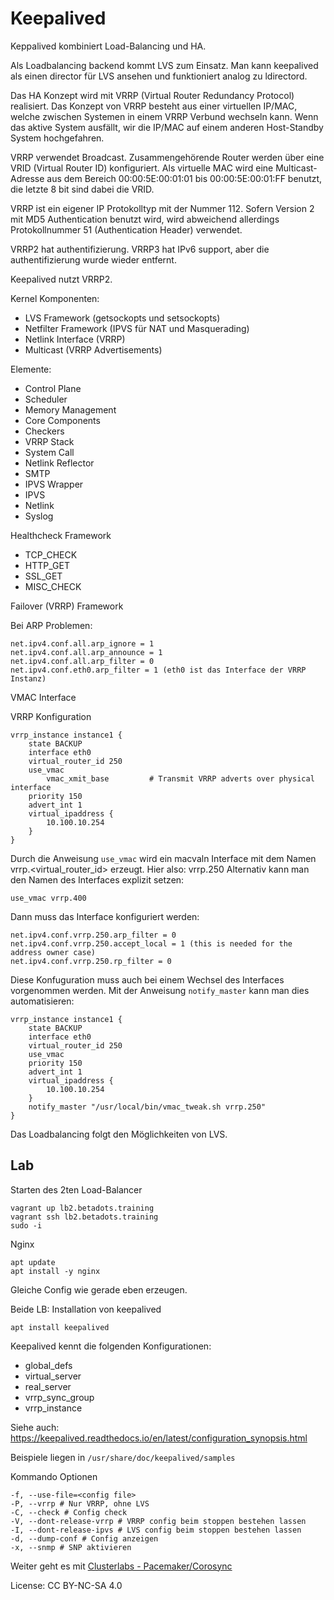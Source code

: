 # Keepalived

Keppalived kombiniert Load-Balancing und HA.

Als Loadbalancing backend kommt LVS zum Einsatz. Man kann keepalived als einen director für LVS ansehen und funktioniert analog zu ldirectord.

Das HA Konzept wird mit VRRP (Virtual Router Redundancy Protocol) realisiert.
Das Konzept von VRRP besteht aus einer virtuellen IP/MAC, welche zwischen Systemen in einem VRRP Verbund wechseln kann.
Wenn das aktive System ausfällt, wir die IP/MAC auf einem anderen Host-Standby System hochgefahren.

VRRP verwendet Broadcast. Zusammengehörende Router werden über eine VRID (Virtual Router ID) konfiguriert.
Als virtuelle MAC wird eine Multicast-Adresse aus dem Bereich 00:00:5E:00:01:01 bis 00:00:5E:00:01:FF benutzt, die letzte 8 bit sind dabei die VRID.

VRRP ist ein eigener IP Protokolltyp mit der Nummer 112. Sofern Version 2 mit MD5 Authentication benutzt wird, wird abweichend allerdings Protokollnummer 51 (Authentication Header) verwendet.

VRRP2 hat authentifizierung.
VRRP3 hat IPv6 support, aber die authentifizierung wurde wieder entfernt.

Keepalived nutzt VRRP2.

Kernel Komponenten:

- LVS Framework (getsockopts und setsockopts)
- Netfilter Framework (IPVS für NAT und Masquerading)
- Netlink Interface (VRRP)
- Multicast (VRRP Advertisements)

Elemente:

- Control Plane
- Scheduler
- Memory Management
- Core Components
- Checkers
- VRRP Stack
- System Call
- Netlink Reflector
- SMTP
- IPVS Wrapper
- IPVS
- Netlink
- Syslog

Healthcheck Framework

- TCP_CHECK
- HTTP_GET
- SSL_GET
- MISC_CHECK

Failover (VRRP) Framework

Bei ARP Problemen:

```shell
net.ipv4.conf.all.arp_ignore = 1
net.ipv4.conf.all.arp_announce = 1
net.ipv4.conf.all.arp_filter = 0
net.ipv4.conf.eth0.arp_filter = 1 (eth0 ist das Interface der VRRP Instanz)
```

VMAC Interface

VRRP Konfiguration

```shell
vrrp_instance instance1 {
    state BACKUP
    interface eth0
    virtual_router_id 250
    use_vmac
        vmac_xmit_base         # Transmit VRRP adverts over physical interface
    priority 150
    advert_int 1
    virtual_ipaddress {
        10.100.10.254
    }
}
```

Durch die Anweisung `use_vmac` wird ein macvaln Interface mit dem Namen vrrp.<virtual_router_id> erzeugt. Hier also: vrrp.250
Alternativ kann man den Namen des Interfaces explizit setzen:

    use_vmac vrrp.400

Dann muss das Interface konfiguriert werden:

    net.ipv4.conf.vrrp.250.arp_filter = 0
    net.ipv4.conf.vrrp.250.accept_local = 1 (this is needed for the address owner case)
    net.ipv4.conf.vrrp.250.rp_filter = 0

Diese Konfuguration muss auch bei einem Wechsel des Interfaces vorgenommen werden.
Mit der Anweisung `notify_master` kann man dies automatisieren:

    vrrp_instance instance1 {
        state BACKUP
        interface eth0
        virtual_router_id 250
        use_vmac
        priority 150
        advert_int 1
        virtual_ipaddress {
            10.100.10.254
        }
        notify_master "/usr/local/bin/vmac_tweak.sh vrrp.250"
    }

Das Loadbalancing folgt den Möglichkeiten von LVS.

## Lab

Starten des 2ten Load-Balancer

    vagrant up lb2.betadots.training
    vagrant ssh lb2.betadots.training
    sudo -i

Nginx

    apt update
    apt install -y nginx

Gleiche Config wie gerade eben erzeugen.

Beide LB: Installation von keepalived

    apt install keepalived

Keepalived kennt die folgenden Konfigurationen:

- global_defs
- virtual_server
- real_server
- vrrp_sync_group
- vrrp_instance

Siehe auch: <https://keepalived.readthedocs.io/en/latest/configuration_synopsis.html>

Beispiele liegen in `/usr/share/doc/keepalived/samples`

Kommando Optionen

    -f, --use-file=<config file>
    -P, --vrrp # Nur VRRP, ohne LVS
    -C, --check # Config check
    -V, --dont-release-vrrp # VRRP config beim stoppen bestehen lassen
    -I, --dont-release-ipvs # LVS config beim stoppen bestehen lassen
    -d, --dump-conf # Config anzeigen
    -x, --snmp # SNP aktivieren

Weiter geht es mit [Clusterlabs - Pacemaker/Corosync](../07_Clusterlabs)

License: CC BY-NC-SA 4.0
